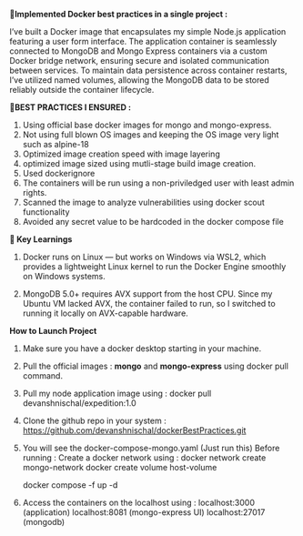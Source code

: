 **🚀Implemented Docker best practices in a single project :**

I’ve built a Docker image that encapsulates my simple Node.js application featuring a user form interface. The application container is seamlessly connected to MongoDB and Mongo Express containers via a custom Docker bridge network, ensuring secure and isolated communication between services. To maintain data persistence across container restarts, I’ve utilized named volumes, allowing the MongoDB data to be stored reliably outside the container lifecycle.


**🔐BEST PRACTICES I ENSURED :**

1. Using official base docker images for mongo and mongo-express.
2. Not using full blown OS images and keeping the OS image very light such as alpine-18
3. Optimized image creation speed with image layering 
4. optimized image sized using mutli-stage build image creation.
5. Used dockerignore 
6. The containers will be run using a non-priviledged user with least admin rights.
7. Scanned the image to analyze vulnerabilities using docker scout functionality
8. Avoided any secret value to be hardcoded in the docker compose file

**🔑 Key Learnings**
1. Docker runs on Linux — but works on Windows via WSL2, which provides a lightweight Linux kernel to run the Docker Engine smoothly on Windows systems.

2. MongoDB 5.0+ requires AVX support from the host CPU. Since my Ubuntu VM lacked AVX, the container failed to run, so I switched to running it locally on AVX-capable hardware.


**How to Launch Project**
1. Make sure you have a docker desktop starting in your machine.
2. Pull the official images : **mongo** and **mongo-express** 
    using docker pull command.
3. Pull my node application image using : docker pull devanshnischal/expedition:1.0
4. Clone the github repo in your system : https://github.com/devanshnischal/dockerBestPractices.git

5. You will see the docker-compose-mongo.yaml (Just run this)
    Before running : 
    Create a docker network using :
    docker network create mongo-network
    docker create volume host-volume
    
    docker compose -f <file path of docker compose> up -d


6. Access the containers on the localhost using :
   localhost:3000 (application)
   localhost:8081 (mongo-express UI)
   localhost:27017 (mongodb)

